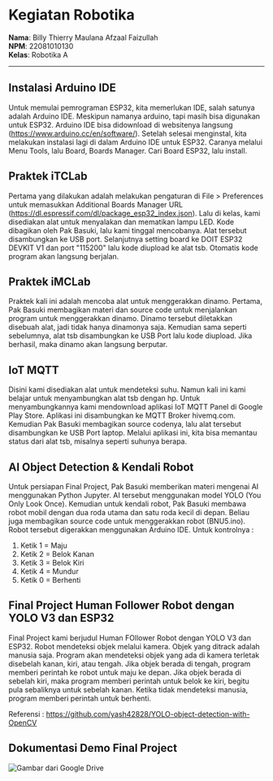 # Kegiatan Robotika 

**Nama**: Billy Thierry Maulana Afzaal Faizullah  
**NPM**: 22081010130  
**Kelas**: Robotika A  

---

## Instalasi Arduino IDE

Untuk memulai pemrograman ESP32, kita memerlukan IDE, salah satunya adalah Arduino IDE. Meskipun namanya
arduino, tapi masih bisa digunakan untuk ESP32. Arduino IDE bisa didownload di websitenya langsung (https://www.arduino.cc/en/software/). Setelah selesai menginstal, kita melakukan instalasi lagi di dalam Arduino IDE untuk ESP32. Caranya melalui Menu Tools,
lalu Board, Boards Manager. Cari Board ESP32, lalu install.



## Praktek iTCLab

Pertama yang dilakukan adalah melakukan pengaturan di File > Preferences untuk memasukkan Additional Boards Manager URL (https://dl.espressif.com/dl/package_esp32_index.json). Lalu di kelas, kami disediakan alat untuk menyalakan dan mematikan lampu LED. Kode dibagikan oleh Pak Basuki, lalu kami tinggal mencobanya. Alat tersebut disambungkan ke USB port. Selanjutnya setting board ke DOIT ESP32 DEVKIT V1 dan port "115200" lalu kode diupload ke alat tsb. Otomatis kode program akan langsung berjalan. 

## Praktek iMCLab

Praktek kali ini adalah mencoba alat untuk menggerakkan dinamo. Pertama, Pak Basuki membagikan materi dan source code untuk menjalankan program untuk menggerakkan dinamo. Dinamo tersebut diletakkan disebuah alat, jadi tidak hanya dinamonya saja. Kemudian sama seperti sebelumnya, alat tsb disambungkan ke USB Port lalu kode diupload. Jika berhasil, maka dinamo akan langsung berputar.

## IoT MQTT

Disini kami disediakan alat untuk mendeteksi suhu. Namun kali ini kami belajar untuk menyambungkan alat tsb dengan hp. Untuk menyambungkannya kami mendownload aplikasi IoT MQTT Panel di Google Play Store. Aplikasi ini disambungkan ke MQTT Broker hivemq.com. Kemudian Pak Basuki membagikan source codenya, lalu alat tersebut disambungkan ke USB Port laptop. Melalui aplikasi ini, kita bisa memantau status dari alat tsb, misalnya seperti suhunya berapa. 

## AI Object Detection & Kendali Robot

Untuk persiapan Final Project, Pak Basuki memberikan materi mengenai AI menggunakan Python Jupyter. AI tersebut menggunakan model YOLO (You Only Look Once). Kemudian untuk kendali robot, Pak Basuki membawa robot mobil dengan dua roda utama dan satu roda kecil di depan. Beliau juga membagikan source code untuk menggerakkan robot (BNU5.ino). Robot tersebut digerakkan menggunakan Arduino IDE. Untuk kontrolnya : 
1. Ketik 1 = Maju
2. Ketik 2 = Belok Kanan 
3. Ketik 3 = Belok Kiri
4. Ketik 4 = Mundur
5. Ketik 0 = Berhenti

## Final Project Human Follower Robot dengan YOLO V3 dan ESP32

Final Project kami berjudul Human FOllower Robot dengan YOLO V3 dan ESP32. Robot mendeteksi objek melalui kamera. Objek yang ditrack adalah manusia saja. Program akan mendeteksi objek yang ada di kamera terletak disebelah kanan, kiri, atau tengah. Jika objek berada di tengah, program memberi perintah ke robot untuk maju ke depan. Jika objek berada di sebelah kiri, maka program memberi perintah untuk belok ke kiri, begitu pula sebaliknya untuk sebelah kanan. Ketika tidak mendeteksi manusia, program memberi perintah untuk berhenti. 

Referensi : https://github.com/yash42828/YOLO-object-detection-with-OpenCV

## Dokumentasi Demo Final Project 

![Gambar dari Google Drive](https://drive.google.com/uc?export=view&id=111uJ8XJhXDK1q2HpH4KFgfTLeGNCgWcV)

